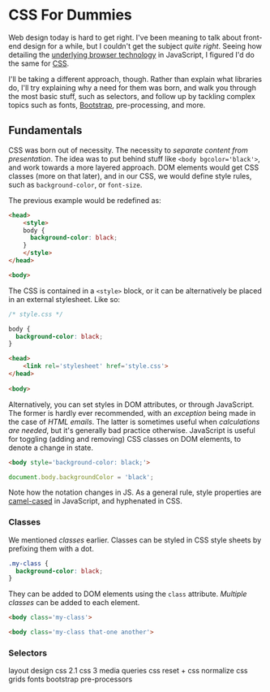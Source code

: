 # CSS For Dummies #

Web design today is hard to get right. I've been meaning to talk about front-end design for a while, but I couldn't get the subject _quite right_. Seeing how detailing the [underlying browser technology](/2013/06/10/uncovering-the-native-dom-api "Uncovering the Native DOM API") in JavaScript, I figured I'd do the same for [CSS](https://en.wikipedia.org/wiki/Cascading_Style_Sheets "Cascading Style Sheets").

I'll be taking a different approach, though. Rather than explain what libraries do, I'll try explaining why a need for them was born, and walk you through the most basic stuff, such as selectors, and follow up by tackling complex topics such as fonts, [Bootstrap](http://twitter.github.io/bootstrap/ "Twitter Bootstrap CSS Framework"), pre-processing, and more.

## Fundamentals ##

CSS was born out of necessity. The necessity to _separate content from presentation_. The idea was to put behind stuff like `<body bgcolor='black'>`, and work towards a more layered approach. DOM elements would get CSS classes (more on that later), and in our CSS, we would define style rules, such as `background-color`, or `font-size`.

The previous example would be redefined as:

```html
<head>
    <style>
    body {
      background-color: black;
    }
    </style>
</head>

<body>
```

The CSS is contained in a `<style>` block, or it can be alternatively be placed in an external stylesheet. Like so:

```css
/* style.css */

body {
  background-color: black;
}
```

```html
<head>
    <link rel='stylesheet' href='style.css'>
</head>
    
<body>
```
    
Alternatively, you can set styles in DOM attributes, or through JavaScript. The former is hardly ever recommended, with an _exception_ being made in the case of _HTML emails_. The latter is sometimes useful when _calculations are needed_, but it's generally bad practice otherwise. JavaScript is useful for toggling (adding and removing) CSS classes on DOM elements, to denote a change in state.

```html
<body style='background-color: black;'>
```

```js
document.body.backgroundColor = 'black';
```

Note how the notation changes in JS. As a general rule, style properties are [camel-cased](http://en.wikipedia.org/wiki/CamelCase "Camel Casing - Wikipedia") in JavaScript, and hyphenated in CSS.

### Classes ###

We mentioned _classes_ earlier. Classes can be styled in CSS style sheets by prefixing them with a dot.

```css
.my-class {
  background-color: black;
}
```

They can be added to DOM elements using the `class` attribute. _Multiple classes_ can be added to each element.

```html
<body class='my-class'>

<body class='my-class that-one another'>
```

### Selectors ###







layout
design
css 2.1
css 3
media queries
css reset + css normalize
css grids
fonts
bootstrap
pre-processors
